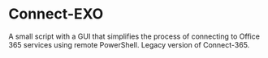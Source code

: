 # Connect-EXO
A small script with a GUI that simplifies the process of connecting to Office 365 services using remote PowerShell. Legacy version of Connect-365.
